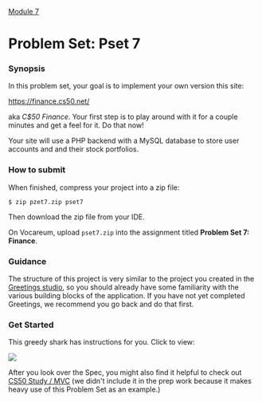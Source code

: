[Module 7](../..)

# Problem Set: Pset 7

### Synopsis

In this problem set, your goal is to implement your own version this site:

https://finance.cs50.net/

aka *C$50 Finance*. Your first step is to play around with it for a couple minutes and get a feel for it. Do that now!

Your site will use a PHP backend with a MySQL database to store user accounts and and their stock portfolios.

### How to submit 

When finished, compress your project into a zip file:

```nohighlight
$ zip pzet7.zip pset7
```

Then download the zip file from your IDE.

On Vocareum, upload `pset7.zip` into the assignment titled **Problem Set 7: Finance**.

### Guidance

The structure of this project is very similar to the project you created in the [Greetings studio](../studios/greetings), so you should already have some familiarity with the various building blocks of the application. If you have not yet completed Greetings, we recommend you go back and do that first. 

### Get Started

This greedy shark has instructions for you. Click to view:

<a href="http://cdn.cs50.net/2015/fall/psets/7/pset7/pset7.html" target="_blank">
  <img src="http://orig07.deviantart.net/87e1/f/2011/099/7/d/wall_street_shark_by_jjpoatree-d3dl9ba.png" />
</a>

After you look over the Spec, you might also find it helpful to check out <a href="https://study.cs50.net/mvc" target="_blank">CS50 Study / MVC</a> (we didn't include it in the prep work because it makes heavy use of this Problem Set as an example.)

